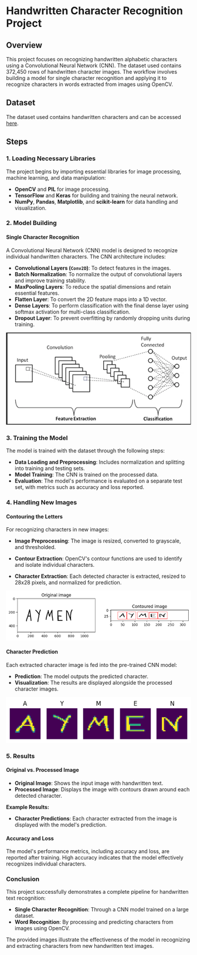 # Handwritten Character Recognition Project

## Overview

This project focuses on recognizing handwritten alphabetic characters using a Convolutional Neural Network (CNN). The dataset used contains 372,450 rows of handwritten character images. The workflow involves building a model for single character recognition and applying it to recognize characters in words extracted from images using OpenCV.

## Dataset

The dataset used contains handwritten characters and can be accessed [here](https://www.kaggle.com/datasets/sachinpatel21/az-handwritten-alphabets-in-csv-format/data).

## Steps

### 1. Loading Necessary Libraries

The project begins by importing essential libraries for image processing, machine learning, and data manipulation:

- **OpenCV** and **PIL** for image processing.
- **TensorFlow** and **Keras** for building and training the neural network.
- **NumPy**, **Pandas**, **Matplotlib**, and **scikit-learn** for data handling and visualization.

### 2. Model Building

#### Single Character Recognition

A Convolutional Neural Network (CNN) model is designed to recognize individual handwritten characters. The CNN architecture includes:

- **Convolutional Layers (`Conv2D`)**: To detect features in the images.
- **Batch Normalization**: To normalize the output of convolutional layers and improve training stability.
- **MaxPooling Layers**: To reduce the spatial dimensions and retain essential features.
- **Flatten Layer**: To convert the 2D feature maps into a 1D vector.
- **Dense Layers**: To perform classification with the final dense layer using softmax activation for multi-class classification.
- **Dropout Layer**: To prevent overfitting by randomly dropping units during training.

![CNN model](cnn.png)

### 3. Training the Model

The model is trained with the dataset through the following steps:

- **Data Loading and Preprocessing**: Includes normalization and splitting into training and testing sets.
- **Model Training**: The CNN is trained on the processed data.
- **Evaluation**: The model's performance is evaluated on a separate test set, with metrics such as accuracy and loss reported.

### 4. Handling New Images

#### Contouring the Letters

For recognizing characters in new images:

- **Image Preprocessing**: The image is resized, converted to grayscale, and thresholded.

- **Contour Extraction**: OpenCV's contour functions are used to identify and isolate individual characters.
- **Character Extraction**: Each detected character is extracted, resized to 28x28 pixels, and normalized for prediction.

![Contouring the characters](output.png)

#### Character Prediction

Each extracted character image is fed into the pre-trained CNN model:

- **Prediction**: The model outputs the predicted character.
- **Visualization**: The results are displayed alongside the processed character images.

![Character predictions](output1.png)

### 5. Results

#### Original vs. Processed Image

- **Original Image**: Shows the input image with handwritten text.
- **Processed Image**: Displays the image with contours drawn around each detected character.

**Example Results:**

- **Character Predictions**: Each character extracted from the image is displayed with the model's prediction.
#### Accuracy and Loss

The model's performance metrics, including accuracy and loss, are reported after training. High accuracy indicates that the model effectively recognizes individual characters.

### Conclusion

This project successfully demonstrates a complete pipeline for handwritten text recognition:

- **Single Character Recognition**: Through a CNN model trained on a large dataset.
- **Word Recognition**: By processing and predicting characters from images using OpenCV.

The provided images illustrate the effectiveness of the model in recognizing and extracting characters from new handwritten text images.
